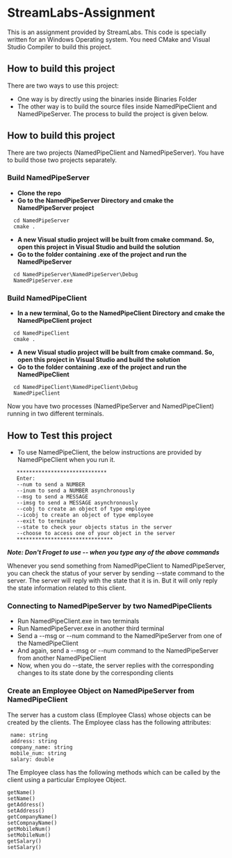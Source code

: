 # StreamLabs-Assignment
This is an assignment provided by StreamLabs. This code is specially written 
for an Windows Operating system. You need CMake and Visual Studio Compiler to build this project.

## How to build this project ##
There are two ways to use this project:
- One way is by directly using the binaries inside Binaries Folder
- The other way is to build the source files inside NamedPipeClient and NamedPipeServer. The 
process to build the project is given below.

## How to build this project ##
There are two projects (NamedPipeClient and NamedPipeServer). You have to build those two projects 
separately.
### Build NamedPipeServer
- **Clone the repo**
- **Go to the NamedPipeServer Directory and cmake the NamedPipeServer project**

 ```
   cd NamedPipeServer
   cmake .
 ```
 
- **A new Visual studio project will be built from cmake command. So, open this project in Visual Studio and build the solution**
- **Go to the folder containing .exe of the project and run the NamedPipeServer**

```
  cd NamedPipeServer\NamedPipeServer\Debug
  NamedPipeServer.exe
```
### Build NamedPipeClient
- **In a new terminal, Go to the NamedPipeClient Directory and cmake the NamedPipeClient project**

 ```
   cd NamedPipeClient
   cmake .
 ```
 
- **A new Visual studio project will be built from cmake command. So, open this project in Visual Studio and build the solution**
- **Go to the folder containing .exe of the project and run the NamedPipeClient**

```
  cd NamedPipeClient\NamedPipeClient\Debug
  NamedPipeClient
```

Now you have two processes (NamedPipeServer and NamedPipeClient) running in two different terminals.

## How to Test this project ##
  - To use NamedPipeClient, the below instructions are provided by NamedPipeClient when you run it.
  
  ```
     *****************************
     Enter:
     --num to send a NUMBER
     --inum to send a NUMBER asynchronously
     --msg to send a MESSAGE
     --imsg to send a MESSAGE asynchronously
     --cobj to create an object of type employee
     --icobj to create an object of type employee
     --exit to terminate
     --state to check your objects status in the server
     --choose to access one of your object in the server
     *******************************
  ```
  
  ***Note: Don't Froget to use -- when you type any of the above commands***

Whenever you send something from NamedPipeClient to NamedPipeServer, you can check the status of your 
server by sending --state command to the server. The server will reply with the state that 
it is in. But it will only reply the state information related to this client.


### Connecting to NamedPipeServer by two NamedPipeClients ###
 - Run NamedPipeClient.exe in two terminals
 - Run NamedPipeServer.exe in another third terminal
 - Send a --msg or --num command to the NamedPipeServer from one of the NamedPipeClient
 - And again, send a --msg or --num command to the NamedPipeServer from another NamedPipeClient
 - Now, when you do --state, the server replies with the corresponding changes to its state done by the 
 corresponding clients


### Create an Employee Object on NamedPipeServer from NamedPipeClient ###
The server has a custom class (Employee Class) whose objects can be created by the clients.
The Employee class has the following attributes:
 ```
  name: string
  address: string
  company_name: string
  mobile_num: string
  salary: double
 ```

The Employee class has the following methods which can be called by the client using a particular Employee Object.

```
getName()
setName()
getAddress()
setAddress()
getCompanyName()
setCompnayName()
getMobileNum()
setMobileNum()
getSalary()
setSalary()
```




